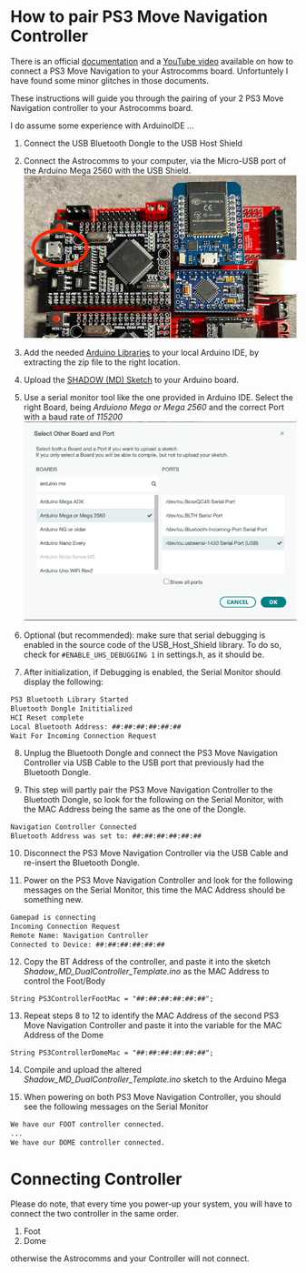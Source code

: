 # How to pair PS3 Move Navigation Controller

There is an official [documentation](https://www.printed-droid.com/kb/pairing-ps-move-controllers/) and a [YouTube video](https://www.youtube.com/watch?v=IC9cXuCXJSE) available on how to connect a PS3 Move Navigation to your Astrocomms board. Unfortuntely I have found some minor glitches in those documents.

These instructions will guide you through the pairing of your 2 PS3 Move Navigation controller to your Astrocomms board.

I do assume some experience with ArduinoIDE ...

1. Connect the USB Bluetooth Dongle to the USB Host Shield

2. Connect the Astrocomms to your computer, via the Micro-USB port of the Arduino Mega 2560 with the USB Shield. 
![USB Port to configure PS3 Controller](./pictures/pic1.png)

3. Add the needed [Arduino Libraries](https://www.printed-droid.com/wp-content/uploads/2020/01/SHADOW_MD_Arduino_Libraries.zip) to your local Arduino IDE, by extracting the zip file to the right location.

4. Upload the [SHADOW (MD) Sketch](https://www.printed-droid.com/wp-content/uploads/2020/01/SHADOW_MD_Sketch_.zip) to your Arduino board.

5. Use a serial monitor tool like the one provided in Arduino IDE. Select the right Board, being *Arduiono Mega or Mega 2560* and the correct Port with a baud rate of *115200*
![USB Port to configure PS3 Controller](./pictures/pic2.png)

6. Optional (but recommended): make sure that serial debugging is enabled in the source code of the USB_Host_Shield library. To do so, check for `#ENABLE_UHS_DEBUGGING 1` in settings.h, as it should be.

7. After initialization, if Debugging is enabled, the Serial Monitor should display the following:
```
PS3 Bluetooth Library Started
Bluetooth Dongle Inititialized
HCI Reset complete
Local Bluetooth Address: ##:##:##:##:##:##
Wait For Incoming Connection Request
``` 

8. Unplug the Bluetooth Dongle and connect the PS3 Move Navigation Controller via USB Cable to the USB port that previously had the Bluetooth Dongle.

9. This step will partly pair the PS3 Move Navigation Controller  to the Bluetooth Dongle, so look for the following on the Serial Monitor, with the MAC Address being the same as the one of the Dongle.
```
Navigation Controller Connected
Bluetooth Address was set to: ##:##:##:##:##:##
```

10. Disconnect the PS3 Move Navigation Controller via the USB Cable and re-insert the Bluetooth Dongle.

11. Power on the PS3 Move Navigation Controller and look for the following messages on the Serial Monitor, this time the MAC Address should be something new.
```
Gamepad is connecting
Incoming Connection Request
Remote Name: Navigation Controller
Connected to Device: ##:##:##:##:##:##
```

12. Copy the BT Address of the controller, and paste it into the sketch *Shadow_MD_DualController_Template.ino* as the MAC Address to control the Foot/Body
```
String PS3ControllerFootMac = "##:##:##:##:##:##";
```

13. Repeat steps 8 to 12 to identify the MAC Address of the second PS3 Move Navigation Controller and paste it into the variable for the MAC Address of the Dome
```
String PS3ControllerDomeMac = "##:##:##:##:##:##";
```

14. Compile and upload the altered *Shadow_MD_DualController_Template.ino* sketch to the Arduino Mega

15. When powering on both PS3 Move Navigation Controller, you should see the following messages on the Serial Monitor
```
We have our FOOT controller connected.
...
We have our DOME controller connected.
```

# Connecting Controller
Please do note, that every time you power-up your system, you will have to connect the two controller in the same order. 

1. Foot
2. Dome

otherwise the Astrocomms and your Controller will not connect.